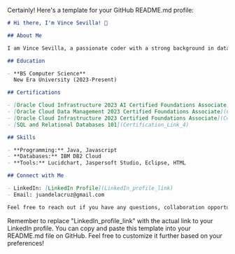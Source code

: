 Certainly! Here's a template for your GitHub README.md profile:

```markdown
# Hi there, I'm Vince Sevilla! 👋

## About Me

I am Vince Sevilla, a passionate coder with a strong background in database management. I enjoy tackling complex problems and crafting elegant solutions. My tech journey began with the BS Computer Science program, and since then, I've been on a continuous learning and coding adventure.

## Education

- **BS Computer Science**
  New Era University (2023-Present)

## Certifications

- [Oracle Cloud Infrastructure 2023 AI Certified Foundations Associate][(Certification_Link_1](https://courses.cognitiveclass.ai/certificates/b7beb3cb00c8439a969962875f23008c))
- [Oracle Cloud Data Management 2023 Certified Foundations Associate](Certification_Link_2)
- [Oracle Cloud Infrastructure 2023 Certified Foundations Associate](Certification_Link_3)
- [SQL and Relational Databases 101](Certification_Link_4)

## Skills

- **Programming:** Java, Javascript
- **Databases:** IBM DB2 Cloud
- **Tools:** Lucidchart, Jaspersoft Studio, Eclipse, HTML

## Connect with Me

- LinkedIn: [LinkedIn Profile](LinkedIn_profile_link)
- Email: juandelacruz@gmail.com

Feel free to reach out if you have any questions, collaboration opportunities, or just want to connect! 😊
```

Remember to replace "LinkedIn_profile_link" with the actual link to your LinkedIn profile. You can copy and paste this template into your README.md file on GitHub. Feel free to customize it further based on your preferences!
